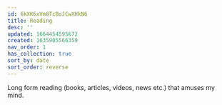 ```yaml
---
id: 6kXK6xVm8TcBoJCwXHkN6
title: Reading
desc: ''
updated: 1664454595672
created: 1635905566359
nav_order: 1
has_collection: true
sort_by: date
sort_order: reverse
---
```

Long form reading (books, articles, videos, news etc.) that amuses my mind.